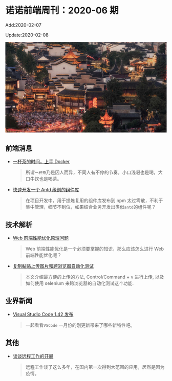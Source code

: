 <!--
 * @Description: weekly-06
 * @Author: zoeblow
 * @Email: wangfuyuan@nnuo.com
 * @Date: 2020-02-08 08:50:33
 * @LastEditors  : zoeblow
 * @LastEditTime : 2020-02-08 09:40:34
 * @FilePath: /nuofe-weekly/2020/weekly-06.md
 -->

# 诺诺前端周刊：2020-06 期

Add:2020-02-07

Update:2020-02-08

![202007](../images/2020/202006.jpg)

## 前端消息

- [一杯茶的时间，上手 Docker](https://mp.weixin.qq.com/s/2rsFifrq24c_ICFCOplWxQ)

  > 所谓`一杯茶`乃是因人而异，不同人有不停的节奏，小口浅啜也是喝，大口牛饮也是喝茶。

- [快速开发一个 Antd 级别的组件库](https://juejin.im/post/5df062da6fb9a0162a0b6e58)

  > 在项目开发中，用于提炼复用的组件库发布到 npm 太过零散，不利于集中管理，细节不到位，如果结合业务开发出类似`antd`的组件呢？

<!--
- [前端应该要掌握的几种手写代码实现](https://juejin.im/post/5e24590ef265da3e152d27bc)

  > 本文就列举了面试过程中一些常见的手写代码实现供参考。
  -->

## 技术解析

- [Web 前端性能优化原理问题](https://mp.weixin.qq.com/s/DLKQjQlngfUDJlU7SQ6T1Q)

  > Web 前端性能优化是一个必须要掌握的知识，那么应该怎么进行 Web 前端性能优化呢？

- [复制黏贴上传图片和跨浏览器自动化测试](https://juejin.im/post/5e0d965ef265da5d597e0fd5)

  > 本文介绍最方便的上传的方法, Control/Command + v 进行上传, 以及如何使用 selenium 来跨浏览器的自动化测试这个功能.

<!--
- [8 张 JavaScript 思维导图](https://mp.weixin.qq.com/s/3D2HteI4hT8L0oE7sMMzaQ)

  > 好记性不如烂笔头，so，下面将 po 出 8 张 javascript 相关的思维导图。
 -->

## 业界新闻

- [Visual Studio Code 1.42 发布](https://mp.weixin.qq.com/s/L1p5H8VhHDFeVQfRPfP5qw)

  > 一起看看`VSCode` 一月份的刚更新带来了哪些新特性吧。

## 其他

- [谈谈远程工作的开展](https://mp.weixin.qq.com/s/r5SsjH-7AkGHhKymZ60rfQ)

  > 远程工作谈了这么多年，在国内第一次得到大范围的应用，居然是因为疫情。
